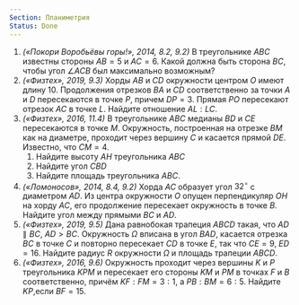 ```yaml
---
Section: Планиметрия
Status: Done
---
```

1. _(«Покори Воробьёвы горы!», 2014, 8.2, 9.2)_ В треугольнике $ABC$﻿ известны стороны $AB = 5$﻿ и $AC = 6.$﻿ Какой должна быть сторона $BC$﻿, чтобы угол $\angle ACB$﻿ был максимально возможным?
2. _(«Физтех», 2019, 9.3)_ Хорды $AB$﻿ и $CD$﻿ окружности центром $O$﻿ имеют длину $10$﻿. Продолжения отрезков $BA$﻿ и $CD$﻿ соответственно за точки $A$﻿ и $D$﻿ пересекаются в точке $P$﻿, причем $DP = 3$﻿. Прямая $PO$﻿ пересекают отрезок $AC$﻿ в точке $L$﻿. Найдите отношение $AL : LC$﻿.
3. _(«Физтех», 2016, 11.4)_ В треугольнике $ABC$﻿ медианы $BD$﻿ и $CE$﻿ пересекаются в точке $M$﻿. Окружность, построенная на отрезке $BM$﻿ как на диаметре, проходит через вершину $C$﻿ и касается прямой $DE$﻿. Известно, что $CM = 4$﻿.
    1. Найдите высоту $AH$﻿ треугольника $ABC$﻿
    2. Найдите угол $CBD$﻿
    3. Найдите площадь треугольника $ABC$﻿.
4. _(«Ломоносов», 2014, 8.4, 9.2)_ Хорда $AC$﻿ образует угол $32^\circ$﻿ с диаметром $AD$﻿. Из центра окружности $O$﻿ опущен перпендикуляр $OH$﻿ на хорду $AC$﻿, его продолжение пересекает окружность в точке $B$﻿. Найдите угол между прямыми $BC$﻿ и $AD$﻿.
5. _(«Физтех», 2019, 9.5)_ Дана равнобокая трапеция $ABCD$﻿ такая, что $AD \parallel BC$﻿, $AD > BC$﻿. Окружность $Ω$﻿ вписана в угол $BAD$﻿, касается отрезка $BC$﻿ в точке $C$﻿ и повторно пересекает $CD$﻿ в точке $E$﻿, так что $CE = 9$﻿, $ED = 16$﻿. Найдите радиус $R$﻿ окружности $Ω$﻿ и площадь трапеции $ABCD$﻿.
6. _(«Физтех», 2016, 9.6)_ Окружность проходит через вершины _$K$_﻿ и $P$﻿ треугольника $KPM$﻿ и пересекает его стороны $KM$﻿ и $PM$﻿ в точках $F$﻿ и $B$﻿ соответственно, причём $KF : FM = 3 : 1$﻿, а $PB:BM=6:5$﻿. Найдите $KP$﻿,если $BF= 15$﻿.